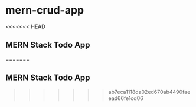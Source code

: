 # mern-crud-app

<<<<<<< HEAD
## MERN Stack Todo App
=======
## MERN Stack Todo App
>>>>>>> ab7eca1118da02ed670ab4490faeead66fe1cd06
